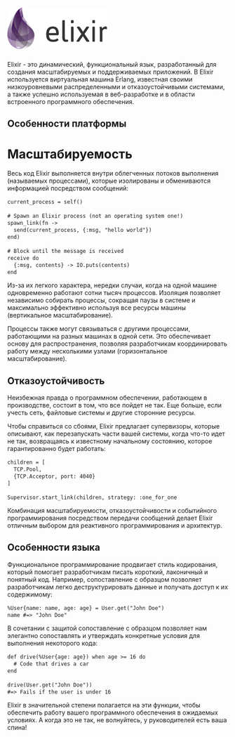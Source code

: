 ![Elixir](https://github.com/elixir-lang/elixir-lang.github.com/raw/master/images/logo/logo.png)
=========


Elixir - это динамический, функциональный язык, разработанный для создания масштабируемых и поддерживаемых приложений.
В Elixir используется виртуальная машина Erlang, известная своими низкоуровневыми распределенными и отказоустойчивыми системами, а также успешно используемая в веб-разработке и в области встроенного программного обеспечения.


## Особенности платформы
# Масштабируемость
Весь код Elixir выполняется внутри облегченных потоков выполнения (называемых процессами), которые изолированы и обмениваются информацией посредством сообщений:
```
current_process = self()

# Spawn an Elixir process (not an operating system one!)
spawn_link(fn ->
  send(current_process, {:msg, "hello world"})
end)

# Block until the message is received
receive do
  {:msg, contents} -> IO.puts(contents)
end
```
Из-за их легкого характера, нередки случаи, когда на одной машине одновременно работают сотни тысяч процессов. Изоляция позволяет независимо собирать процессы, сокращая паузы в системе и максимально эффективно используя все ресурсы машины (вертикальное масштабирование).

Процессы также могут связываться с другими процессами, работающими на разных машинах в одной сети. Это обеспечивает основу для распространения, позволяя разработчикам координировать работу между несколькими узлами (горизонтальное масштабирование).

## Отказоустойчивость
Неизбежная правда о программном обеспечении, работающем в производстве, состоит в том, что все пойдет не так. Еще больше, если учесть сеть, файловые системы и другие сторонние ресурсы.

Чтобы справиться со сбоями, Elixir предлагает супервизоры, которые описывают, как перезапускать части вашей системы, когда что-то идет не так, возвращаясь к известному начальному состоянию, которое гарантированно будет работать:
```
children = [
  TCP.Pool,
  {TCP.Acceptor, port: 4040}
]

Supervisor.start_link(children, strategy: :one_for_one
```
Комбинация масштабируемости, отказоустойчивости и событийного программирования посредством передачи сообщений делает Elixir отличным выбором для реактивного программирования и архитектур.

## Особенности языка
Функциональное программирование продвигает стиль кодирования, который помогает разработчикам писать короткий, лаконичный и понятный код. Например, сопоставление с образцом позволяет разработчикам легко деструктурировать данные и получать доступ к их содержимому:
```
%User{name: name, age: age} = User.get("John Doe")
name #=> "John Doe"
```
В сочетании с защитой сопоставление с образцом позволяет нам элегантно сопоставлять и утверждать конкретные условия для выполнения некоторого кода:
```
def drive(%User{age: age}) when age >= 16 do
  # Code that drives a car
end

drive(User.get("John Doe"))
#=> Fails if the user is under 16
```

Elixir в значительной степени полагается на эти функции, чтобы обеспечить работу вашего программного обеспечения в ожидаемых условиях. А когда это не так, не волнуйтесь, у руководителей есть ваша спина!
